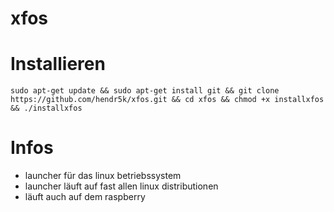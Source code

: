 # xfos

# Installieren
````
sudo apt-get update && sudo apt-get install git && git clone https://github.com/hendr5k/xfos.git && cd xfos && chmod +x installxfos && ./installxfos
````


# Infos
* launcher für das linux betriebssystem
* launcher läuft auf fast allen linux distributionen
* läuft auch auf dem raspberry
